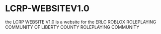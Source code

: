 # LCRP-WEBSITEV1.0
the LCRP WEBSITE V1.0 is a website for the ERLC ROBLOX ROLEPLAYING COMMUNITY OF LIBERTY COUNTY ROLEPLAYING COMMUNITY

